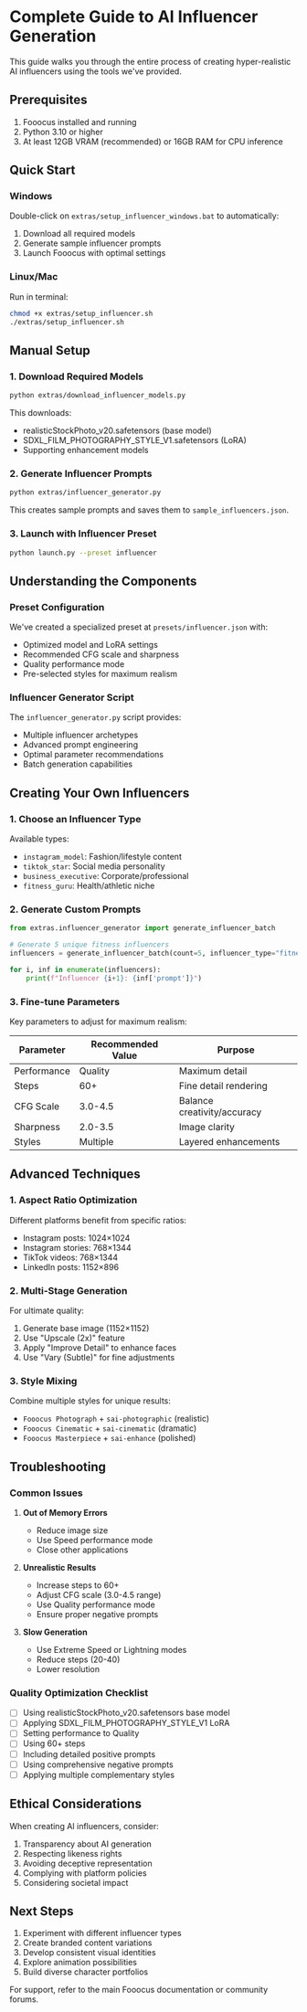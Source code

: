 # Complete Guide to AI Influencer Generation

This guide walks you through the entire process of creating hyper-realistic AI influencers using the tools we've provided.

## Prerequisites

1. Fooocus installed and running
2. Python 3.10 or higher
3. At least 12GB VRAM (recommended) or 16GB RAM for CPU inference

## Quick Start

### Windows

Double-click on `extras/setup_influencer_windows.bat` to automatically:
1. Download all required models
2. Generate sample influencer prompts
3. Launch Fooocus with optimal settings

### Linux/Mac

Run in terminal:
```bash
chmod +x extras/setup_influencer.sh
./extras/setup_influencer.sh
```

## Manual Setup

### 1. Download Required Models

```bash
python extras/download_influencer_models.py
```

This downloads:
- realisticStockPhoto_v20.safetensors (base model)
- SDXL_FILM_PHOTOGRAPHY_STYLE_V1.safetensors (LoRA)
- Supporting enhancement models

### 2. Generate Influencer Prompts

```bash
python extras/influencer_generator.py
```

This creates sample prompts and saves them to `sample_influencers.json`.

### 3. Launch with Influencer Preset

```bash
python launch.py --preset influencer
```

## Understanding the Components

### Preset Configuration

We've created a specialized preset at `presets/influencer.json` with:
- Optimized model and LoRA settings
- Recommended CFG scale and sharpness
- Quality performance mode
- Pre-selected styles for maximum realism

### Influencer Generator Script

The `influencer_generator.py` script provides:
- Multiple influencer archetypes
- Advanced prompt engineering
- Optimal parameter recommendations
- Batch generation capabilities

## Creating Your Own Influencers

### 1. Choose an Influencer Type

Available types:
- `instagram_model`: Fashion/lifestyle content
- `tiktok_star`: Social media personality
- `business_executive`: Corporate/professional
- `fitness_guru`: Health/athletic niche

### 2. Generate Custom Prompts

```python
from extras.influencer_generator import generate_influencer_batch

# Generate 5 unique fitness influencers
influencers = generate_influencer_batch(count=5, influencer_type="fitness_guru")

for i, inf in enumerate(influencers):
    print(f"Influencer {i+1}: {inf['prompt']}")
```

### 3. Fine-tune Parameters

Key parameters to adjust for maximum realism:

| Parameter | Recommended Value | Purpose |
|-----------|-------------------|---------|
| Performance | Quality | Maximum detail |
| Steps | 60+ | Fine detail rendering |
| CFG Scale | 3.0-4.5 | Balance creativity/accuracy |
| Sharpness | 2.0-3.5 | Image clarity |
| Styles | Multiple | Layered enhancements |

## Advanced Techniques

### 1. Aspect Ratio Optimization

Different platforms benefit from specific ratios:
- Instagram posts: 1024×1024
- Instagram stories: 768×1344
- TikTok videos: 768×1344
- LinkedIn posts: 1152×896

### 2. Multi-Stage Generation

For ultimate quality:
1. Generate base image (1152×1152)
2. Use "Upscale (2x)" feature
3. Apply "Improve Detail" to enhance faces
4. Use "Vary (Subtle)" for fine adjustments

### 3. Style Mixing

Combine multiple styles for unique results:
- `Fooocus Photograph` + `sai-photographic` (realistic)
- `Fooocus Cinematic` + `sai-cinematic` (dramatic)
- `Fooocus Masterpiece` + `sai-enhance` (polished)

## Troubleshooting

### Common Issues

1. **Out of Memory Errors**
   - Reduce image size
   - Use Speed performance mode
   - Close other applications

2. **Unrealistic Results**
   - Increase steps to 60+
   - Adjust CFG scale (3.0-4.5 range)
   - Use Quality performance mode
   - Ensure proper negative prompts

3. **Slow Generation**
   - Use Extreme Speed or Lightning modes
   - Reduce steps (20-40)
   - Lower resolution

### Quality Optimization Checklist

- [ ] Using realisticStockPhoto_v20.safetensors base model
- [ ] Applying SDXL_FILM_PHOTOGRAPHY_STYLE_V1 LoRA
- [ ] Setting performance to Quality
- [ ] Using 60+ steps
- [ ] Including detailed positive prompts
- [ ] Using comprehensive negative prompts
- [ ] Applying multiple complementary styles

## Ethical Considerations

When creating AI influencers, consider:
1. Transparency about AI generation
2. Respecting likeness rights
3. Avoiding deceptive representation
4. Complying with platform policies
5. Considering societal impact

## Next Steps

1. Experiment with different influencer types
2. Create branded content variations
3. Develop consistent visual identities
4. Explore animation possibilities
5. Build diverse character portfolios

For support, refer to the main Fooocus documentation or community forums.